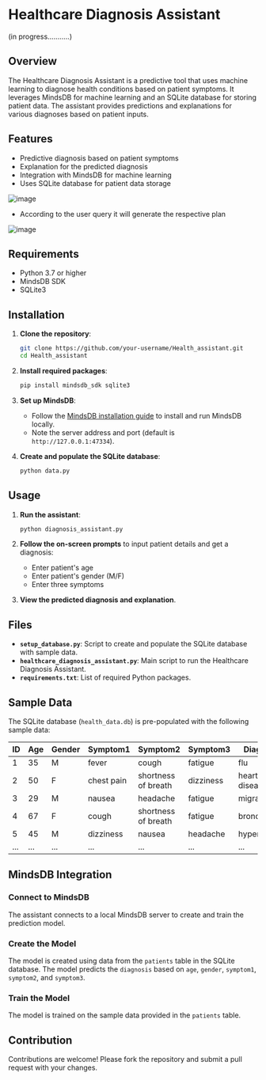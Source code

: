 # Healthcare Diagnosis Assistant
(in progress...........)
## Overview
The Healthcare Diagnosis Assistant is a predictive tool that uses machine learning to diagnose health conditions based on patient symptoms. It leverages MindsDB for machine learning and an SQLite database for storing patient data. The assistant provides predictions and explanations for various diagnoses based on patient inputs.

## Features
- Predictive diagnosis based on patient symptoms
- Explanation for the predicted diagnosis
- Integration with MindsDB for machine learning
- Uses SQLite database for patient data storage

![image](https://github.com/sneha-4-22/Health_assistant/assets/112711068/a254b73a-d842-4f05-a8dc-69fe8bee56d3)

- According to the user query it will generate the respective plan
  
![image](https://github.com/sneha-4-22/Health_assistant/assets/112711068/cc9006e2-aa23-431e-9af7-529b58309697)



## Requirements
- Python 3.7 or higher
- MindsDB SDK
- SQLite3

## Installation

1. **Clone the repository**:
    ```bash
    git clone https://github.com/your-username/Health_assistant.git
    cd Health_assistant
    ```

2. **Install required packages**:
    ```bash
    pip install mindsdb_sdk sqlite3
    ```

3. **Set up MindsDB**:
    - Follow the [MindsDB installation guide](https://docs.mindsdb.com/install) to install and run MindsDB locally.
    - Note the server address and port (default is `http://127.0.0.1:47334`).

4. **Create and populate the SQLite database**:
    ```bash
    python data.py
    ```

## Usage

1. **Run the assistant**:
    ```bash
    python diagnosis_assistant.py
    ```

2. **Follow the on-screen prompts** to input patient details and get a diagnosis:
    - Enter patient's age
    - Enter patient's gender (M/F)
    - Enter three symptoms

3. **View the predicted diagnosis and explanation**.

## Files

- **`setup_database.py`**: Script to create and populate the SQLite database with sample data.
- **`healthcare_diagnosis_assistant.py`**: Main script to run the Healthcare Diagnosis Assistant.
- **`requirements.txt`**: List of required Python packages.

## Sample Data
The SQLite database (`health_data.db`) is pre-populated with the following sample data:

| ID | Age | Gender | Symptom1      | Symptom2             | Symptom3      | Diagnosis       |
|----|-----|--------|---------------|----------------------|---------------|-----------------|
| 1  | 35  | M      | fever         | cough                | fatigue       | flu             |
| 2  | 50  | F      | chest pain    | shortness of breath  | dizziness     | heart disease   |
| 3  | 29  | M      | nausea        | headache             | fatigue       | migraine        |
| 4  | 67  | F      | cough         | shortness of breath  | fatigue       | bronchitis      |
| 5  | 45  | M      | dizziness     | nausea               | headache      | hypertension    |
| ...| ... | ...    | ...           | ...                  | ...           | ...             |

## MindsDB Integration

### Connect to MindsDB
The assistant connects to a local MindsDB server to create and train the prediction model.

### Create the Model
The model is created using data from the `patients` table in the SQLite database. The model predicts the `diagnosis` based on `age`, `gender`, `symptom1`, `symptom2`, and `symptom3`.

### Train the Model
The model is trained on the sample data provided in the `patients` table.

## Contribution
Contributions are welcome! Please fork the repository and submit a pull request with your changes.
